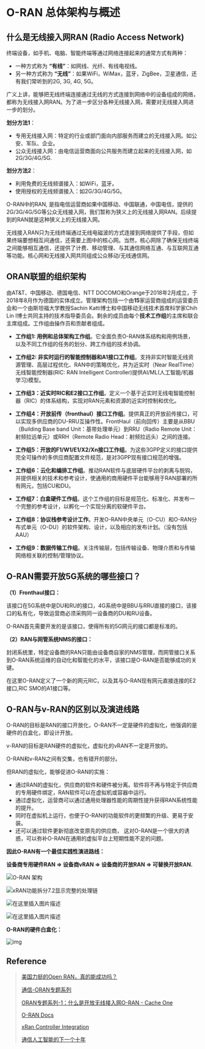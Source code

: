 # O-RAN 总体架构与概述

## 什么是无线接入网RAN (Radio Access Network)

终端设备，如手机、电脑、智能终端等通过网络连接起来的通常方式有两种：

- 一种方式称为 **“有线”**：如网线、光纤、有线电视线。
- 另一种方式称为 **“无线”**：如果WiFi，WiMax，蓝牙，ZigBee，卫星通信，还有我们常听到的2G, 3G, 4G, 5G。

广义上讲，能够把无线终端连接通过无线的方式连接到网络中的设备组成的网络，都称为无线接入网RAN。为了进一步区分各种无线接入网，需要对无线接入网进一步的划分。

**划分方法1**：

- 专用无线接入网：特定的行业或部门面向内部服务而建立的无线接入网。如公安、军队、企业。
- 公众无线接入网：由电信运营商面向公共服务而建立起来的无线接入网，如2G/3G/4G/5G.

**划分方法2**：

- 利用免费的无线频谱接入：如WiFi，蓝牙。
- 使用授权的无线频谱接入：如2G/3G/4G/5G。

O-RAN中的RAN, 是指电信运营商如果中国移动、中国联通，中国电信，提供的2G/3G/4G/5G等公众无线接入网，我们暂称为狭义上的无线接入网RAN。后续提到的RAN就是这种狭义上的无线接入网。

无线接入RAN只为无线终端通过无线电磁波的方式连接到网络提供了手段，但如果终端要想相互间通信，还需要上图中的核心网。当然，核心网除了确保无线终端之间能够相互通信，还提供了计费、移动管理、与其通信网络互通、与互联网互通等功能。核心网和无线接入网共同组成公众移动/无线通信网。

## ORAN联盟的组织架构

由AT&T、中国移动、德国电信、NTT DOCOMO和Orange于2018年2月成立，于2018年8月作为德国的实体成立。管理架构包括一个由**15**家运营商组成的运营委员会和一个由斯坦福大学教授Sachin Katti博士和中国移动无线技术首席科学家Chih Lin I博士共同主持的技术指导委员会。剩余的成员由每个**技术工作组**的主席和联合主席组成。工作组由操作员和贡献者组成。

- **工作组1: 用例和总体架构工作组**。它全面负责O-RAN体系结构和用例场景，以及不同工作组的任务的划分、跨工作组的技术协调。
- **工作组2: 非实时运行的智能控制器和A1接口工作组**。支持非实时智能无线资源管理、高层过程优化、RAN中的策略优化，并为近实时（Near RealTime）无线智能控制器(RIC: RAN Intelligent Controller)提供AI/ML(人工智能/机器学习)模型。
- **工作组3：近实时RIC和E2接口工作组**。定义一个基于近实时无线电智能控制器（RIC）的体系结构，实现对RAN元素和资源的近实时控制和优化。
- **工作组4：开放前传（fronthaul）接口工作组**。提供真正的开放前传接口，可以实现多供应商的DU-RRU互操作性。FrontHaul（前向回传）主要是从BBU（Building Base band Unit：基带处理单元）到RRU（Radio Remote Unit：射频拉远单元）或RRH（Remote Radio Head：射频拉远头）之间的连接。
- **工作组5：开放的F1/W1/E1/X2/Xn接口工作组**。为这些3GPP定义的接口提供完全可操作的多供应商配置文件规范，是对3GPP现有接口规范的增强。
- **工作组6：云化和编排工作组**。推动RAN软件与底层硬件平台的剥离与脱钩，并提供相关的技术和参考设计，使通用的商用硬件平台能够用于RAN部署的所有网元，包括CU和DU。
- **工作组7：白盒硬件工作组**。这个工作组的目标是规范化、标准化、并发布一个完整的参考设计，以孵化一个实现分离的软硬件平台。
- **工作组8：协议栈参考设计工作**。开发O-RAN中央单元（O-CU）和O-RAN分布式单元（O-DU）的软件架构、设计，以及相应的发布计划。（没有包括AAU）

- **工作组9：数据传输工作组**。关注传输层，包括传输设备、物理介质和与传输网络相关联的控制/管理协议。

## O-RAN需要开放5G系统的哪些接口？

**（1）Fronthaul接口：**

该接口在5G系统中是DU和RU的接口，4G系统中是BBU与RRU直接的接口，该接口的私有化，导致运营商必须采购同一设备商的DU和RU设备。

O-RAN首先需要开发的是该接口，使得所有的5G网元的接口都是标准的。

**（2）RAN与网管系统NMS的接口：**

封闭系统里，特定设备商的RAN只能由设备商自家的NMS管理，而网管接口关系到O-RAN系统运维的自动化和智能化的水平，该接口是O-RAN是否能够成功的关键。

在这里O-RAN定义了一个新的网元RIC，以及其与O-RAN现有网元直接连接的E2接口,RIC SMO的A1接口等。

## O-RAN与v-RAN的区别以及演进线路

O-RAN的目标是RAN的接口开放化，O-RAN不一定是硬件的虚拟化，他强调的是硬件的白盒化，即设计开放。

v-RAN的目标是RAN硬件的虚拟化，虚拟化的vRAN不一定是开放的。

O-RAN和v-RAN之间有交集，也有错开的部分。

但RAN的虚拟化，能够促进O-RAN的实施：

- 通过RAN的虚拟化，供应商的软件和硬件被分离。软件将不再与特定于供应商的专用硬件绑定，RAN软件可以在虚拟机或容器中运行。
- 通过虚拟化，运营商可以通过通用处理器性能的周期性提升获得RAN系统性能的提升。
- 同时在虚拟机上运行，也便于O-RAN的功能软件的更频繁的升级、更易于安装。
- 还可以通过软件更新彻底改变原先的供应商， 这对O-RAN是一个很大的诱惑，可以弥补O-RAN在通用的虚拟平台上短期性能不足的问题。

**因此O-RAN有一个最佳实践性演进路线：**

**设备商专用硬件RAN => 设备商vRAN => 设备商的开放RAN  => 可替换开放RAN.**







![O-RAN 架构](images/oran-%E6%9E%B6%E6%9E%84.png)





![xRAN功能拆分7.2显示完整的处理链](images/xRan-split.png)



![在这里插入图片描述](images/option7-8-0.png)

![在这里插入图片描述](images/option7-8.png)





**O-RAN的硬件白盒化：**

![img](images/o-ran-write-box.png)



## Reference

> [美国力挺的Open RAN，真的能成功吗？](https://www.eet-china.com/mp/a34799.html)
>
> [通信-ORAN专题系列](https://blog.51cto.com/u_11299290/category33/p_1)
>
> [ORAN专题系列-1：什么是开放无线接入网O-RAN - Cache One](https://cache.one/read/2136366)
>
> [O-RAN Docs](https://docs.o-ran-sc.org/projects/o-ran-sc-o-du-phy/en/latest/xRAN-Library-Design_fh.html)
>
> [xRan Controller Integration](https://wiki.onosproject.org/display/ONOS/xRAN+Controller+Integration)
>
> [通信人工智能的下一个十年](http://www.cww.net.cn/article?id=487657)

